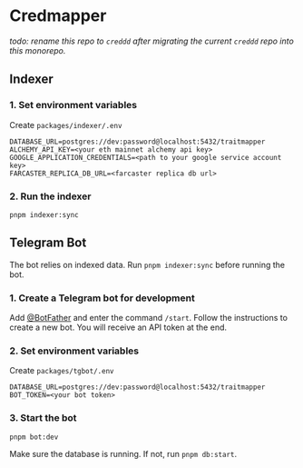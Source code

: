# Credmapper

_todo: rename this repo to `creddd` after migrating the current `creddd` repo into this monorepo._

## Indexer

### 1. Set environment variables

Create `packages/indexer/.env`

```
DATABASE_URL=postgres://dev:password@localhost:5432/traitmapper
ALCHEMY_API_KEY=<your eth mainnet alchemy api key>
GOOGLE_APPLICATION_CREDENTIALS=<path to your google service account key>
FARCASTER_REPLICA_DB_URL=<farcaster replica db url>
```

### 2. Run the indexer

```
pnpm indexer:sync
```

## Telegram Bot

The bot relies on indexed data. Run `pnpm indexer:sync` before running the bot.

### 1. Create a Telegram bot for development

Add [@BotFather](https://t.me/BotFather) and enter the command `/start`. Follow the instructions to create a new bot. You will receive an API token at the end.

### 2. Set environment variables

Create `packages/tgbot/.env`

```
DATABASE_URL=postgres://dev:password@localhost:5432/traitmapper
BOT_TOKEN=<your bot token>
```

### 3. Start the bot

```
pnpm bot:dev
```

Make sure the database is running. If not, run `pnpm db:start`.
